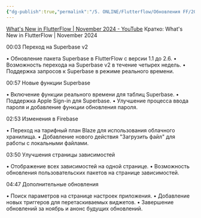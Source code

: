 ```yaml
---
{"dg-publish":true,"permalink":"/5. ONLINE/Flutterflow/Обновления FF/2024-12-09_What's New in FlutterFlow  December 09, 2024/","created":"2024-12-09T15:44:56.576-03:00","updated":"2024-12-09T15:47:04.376-03:00"}
---
```


[What's New in FlutterFlow | November 2024 - YouTube](https://www.youtube.com/watch?v=GARWU98CNks)
Кратко:
What's New in FlutterFlow | November 2024

00:03 Переход на Superbase v2

• Обновление пакета Superbase в FlutterFlow с версии 1.1 до 2.6.
• Возможность перехода на Superbase v2 в течение четырех недель.
• Поддержка запросов к Superbase в режиме реального времени.

00:57 Новые функции Superbase

• Включение функции реального времени для таблиц Superbase.
• Поддержка Apple Sign-in для Superbase.
• Улучшение процесса ввода пароля и добавление функции обновления пароля.

02:53 Изменения в Firebase

• Переход на тарифный план Blaze для использования облачного хранилища.
• Добавление нового действия "Загрузить файл" для работы с локальными файлами.

03:50 Улучшения страницы зависимостей

• Отображение всех зависимостей на одной странице.
• Возможность обновления пользовательских пакетов на странице зависимостей.

04:47 Дополнительные обновления

• Поиск параметров на странице настроек приложения.
• Добавление новых триггеров для перетаскиваемых виджетов.
• Завершение обновлений за ноябрь и анонс будущих обновлений.

